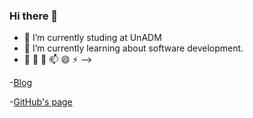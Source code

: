 ### Hi there 👋

- 🔭 I’m currently studing at UnADM
- 🌱 I’m currently learning about software development.
- 👯 🤔 💬 📫 😄 ⚡
-->

-[Blog](https://blogspot.alexannotations.com)

-[GitHub's page](https://alexannotations.github.io)

